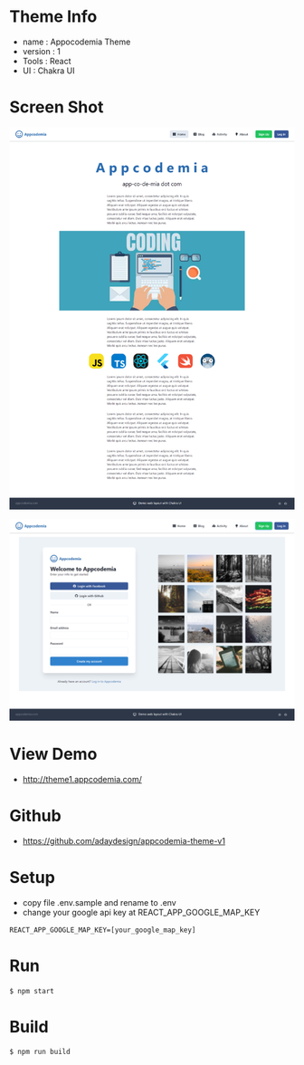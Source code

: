 # Theme Info

- name : Appocodemia Theme
- version : 1
- Tools : React
- UI : Chakra UI

# Screen Shot

![screen shot 1](https://github.com/adaydesign/appcodemia-theme-v1/blob/main/screenshot/ss1.png?raw=true)

![screen shot 1](https://github.com/adaydesign/appcodemia-theme-v1/blob/main/screenshot/ss5.png?raw=true)

# View Demo

- http://theme1.appcodemia.com/

# Github

- https://github.com/adaydesign/appcodemia-theme-v1

# Setup

- copy file .env.sample and rename to .env 
- change your google api key at REACT_APP_GOOGLE_MAP_KEY

```
REACT_APP_GOOGLE_MAP_KEY=[your_google_map_key]
```

# Run
```
$ npm start
```

# Build

```
$ npm run build
```
